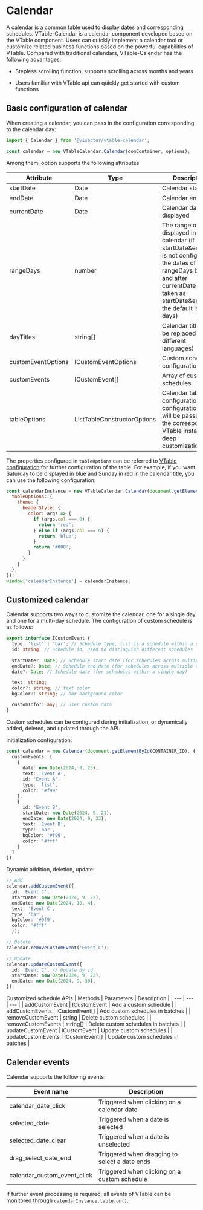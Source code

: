 # Calendar

A calendar is a common table used to display dates and corresponding schedules. VTable-Calendar is a calendar component developed based on the VTable component. Users can quickly implement a calendar tool or customize related business functions based on the powerful capabilities of VTable. Compared with traditional calendars, VTable-Calendar has the following advantages:

- Stepless scrolling function, supports scrolling across months and years

- Users familiar with VTable api can quickly get started with custom functions

## Basic configuration of calendar

When creating a calendar, you can pass in the configuration corresponding to the calendar day:

```js
import { Calendar } from '@visactor/vtable-calendar';

const calendar = new VTableCalendar.Calendar(domContainer, options);
```

Among them, option supports the following attributes

| Attribute | Type | Description |
| --- | --- | --- |
| startDate | Date | Calendar start date |
| endDate | Date | Calendar end date |
| currentDate | Date | Calendar day displayed |
| rangeDays | number | The range of days displayed in the calendar (if startDate&endDate is not configured, the dates of rangeDays before and after currentDate will be taken as startDate&endDate, the default is 90 days) |
| dayTitles | string[] | Calendar title (can be replaced with different languages) |
| customEventOptions | ICustomEventOptions | Custom schedule configuration |
| customEvents | ICustomEvent[] | Array of custom schedules |
| tableOptions | ListTableConstructorOptions | Calendar table configuration (the configuration here will be passed to the corresponding VTable instance for deep customization) |

The properties configured in `tableOptions` can be referred to [VTable configuration](../../option/ListTable) for further configuration of the table. For example, if you want Saturday to be displayed in blue and Sunday in red in the calendar title, you can use the following configuration:

```javascript livedemo template=vtable
const calendarInstance = new VTableCalendar.Calendar(document.getElementById(CONTAINER_ID), {
  tableOptions: {
    theme: {
      headerStyle: {
        color: args => {
          if (args.col === 0) {
            return 'red'; 
          } else if (args.col === 6) {
            return 'blue';
          }
          return '#000';
        }
      }
    }
  },
});
window['calendarInstance'] = calendarInstance;
```

## Customized calendar

Calendar supports two ways to customize the calendar, one for a single day and one for a multi-day schedule. The configuration of custom schedule is as follows:

```ts
export interface ICustomEvent {
  type: 'list' | 'bar'; // Schedule type, list is a schedule within a single day, bar is a schedule across multiple days
  id: string; // Schedule id, used to distinguish different schedules

  startDate?: Date; // Schedule start date (for schedules across multiple days)
  endDate?: Date; // Schedule end date (for schedules across multiple days)
  date?: Date; // Schedule date (for schedules within a single day)

  text: string;
  color?: string; // text color
  bgColor?: string; // bar background color

  customInfo?: any; // user custom data
}
```

Custom schedules can be configured during initialization, or dynamically added, deleted, and updated through the API.

Initialization configuration:
```ts
const calendar = new Calendar(document.getElementById(CONTAINER_ID), {
  customEvents: [
    {
      date: new Date(2024, 9, 23),
      text: 'Event A',
      id: 'Event A',
      type: 'list',
      color: '#f99'
    },
    {
      id: 'Event B',
      startDate: new Date(2024, 9, 21),
      endDate: new Date(2024, 9, 23),
      text: 'Event B',
      type: 'bar',
      bgColor: '#f99',
      color: '#fff'
    }
  ]
});
```

Dynamic addition, deletion, update:
```ts
// Add
calendar.addCustomEvent({
  id: 'Event C',
  startDate: new Date(2024, 9, 22),
  endDate: new Date(2024, 10, 4),
  text: 'Event C',
  type: 'bar',
  bgColor: '#9f9',
  color: '#fff'
  });

// Delete
calendar.removeCustomEvent('Event C');

// Update
calendar.updateCustomEvent({
  id: 'Event C', // Update by id
  startDate: new Date(2024, 9, 22),
  endDate: new Date(2024, 9, 30),
});
```

Customized schedule APIs
| Methods | Parameters | Description |
| --- | --- | --- |
| addCustomEvent | ICustomEvent | Add a custom schedule |
| addCustomEvents | ICustomEvent[] | Add custom schedules in batches |
| removeCustomEvent | string | Delete custom schedules |
| removeCustomEvents | string[] | Delete custom schedules in batches |
| updateCustomEvent | ICustomEvent | Update custom schedules |
| updateCustomEvents | ICustomEvent[] | Update custom schedules in batches |

## Calendar events

Calendar supports the following events:

| Event name | Description |
| --- | --- |
| calendar_date_click | Triggered when clicking on a calendar date |
| selected_date | Triggered when a date is selected |
| selected_date_clear | Triggered when a date is unselected |
| drag_select_date_end | Triggered when dragging to select a date ends |
| calendar_custom_event_click | Triggered when clicking on a custom schedule |

If further event processing is required, all events of VTable can be monitored through `calendarInstance.table.on()`.